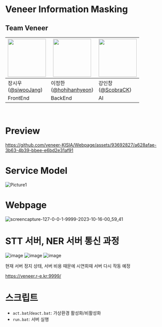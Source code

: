 # Veneer Information Masking

## Team Veneer
|<img src="https://github.com/TABA-4th/taba-frontend/assets/120318020/e6a1292d-8898-4e3f-8f17-bc7b36a3953e" width="120px" height="120px">|<img src="https://github.com/veneer-KISIA/Webpage/assets/93692827/b0940ac1-e771-465e-8ae6-93dc6af88827" width="120px" height="120px">|<img src="https://github.com/veneer-KISIA/Webpage/assets/93692827/d498642b-2e57-4633-bece-b80e769e2c88" width="120px" height="120px">|
|---|---|---|
|장시우<br>([@siwooJang](https://github.com/siwooJang))|이정한<br>([@hohihanhyeon](https://github.com/ChunEunyu))|강인창<br>([@ScobraCK](https://github.com/ChunEunyu))
|FrontEnd|BackEnd|AI|
</br>


# Preview

https://github.com/veneer-KISIA/Webpage/assets/93692827/a628afae-3b63-4b39-bbee-e6bd2e31af91


# Service Model
![Picture1](https://github.com/veneer-KISIA/Webpage/assets/93692827/84e2386c-c19d-4d44-8fd6-c9a6f7d2787e)


# Webpage

![screencapture-127-0-0-1-9999-2023-10-16-00_59_41](https://github.com/veneer-KISIA/Webpage/assets/88125431/99b7e10d-ef02-4340-85db-e93fa9de8f1d)

# STT 서버, NER 서버 통신 과정

![image](https://github.com/veneer-KISIA/Webpage/assets/88125431/56b78a3b-5265-4f6d-bee8-5750b6d5079e)
![image](https://github.com/veneer-KISIA/Webpage/assets/88125431/e773b144-fb2b-4475-94ce-5a58058975a3)
![image](https://github.com/veneer-KISIA/Webpage/assets/88125431/85f9c65c-1b68-4421-a080-be457e906482)

현재 서버 정지 상태, 서버 비용 때문에 시연회때 서버 다시 작동 예정

https://veneer.r-e.kr:9999/

# 스크립트
- `act.bat`/`deact.bat`: 가상환경 활성화/비활성화
- `run.bat`: 서버 실행
